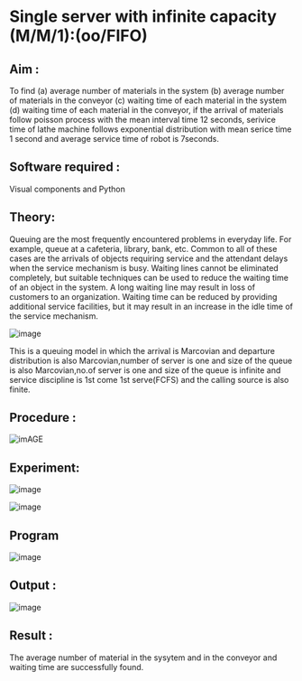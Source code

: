 # Single server with infinite capacity (M/M/1):(oo/FIFO)
## Aim :
To find (a) average number of materials in the system (b) average number of materials in the conveyor (c) waiting time of each material in the system (d) waiting time of each material in the conveyor, if the arrival  of materials follow poisson process with the mean interval time 12 seconds, serivice time of lathe machine follows exponential distribution with mean serice time 1 second and average service time of robot is 7seconds.

## Software required :
Visual components and Python

## Theory:
Queuing are the most frequently encountered problems in everyday life. For example, queue at a cafeteria, library, bank, etc. Common to all of these cases are the arrivals of objects requiring service and the attendant delays when the service mechanism is busy. Waiting lines cannot be eliminated completely, but suitable techniques can be used to reduce the waiting time of an object in the system. A long waiting line may result in loss of customers to an organization. Waiting time can be reduced by providing additional service facilities, but it may result in an increase in the idle time of the service mechanism.

![image](1.png)

This is a queuing model in which the arrival is Marcovian and departure distribution is also Marcovian,number of server is one and size of the queue is also Marcovian,no.of server is one and size of the queue is infinite and service discipline is 1st come 1st serve(FCFS) and the calling source is also finite.

## Procedure :

![imAGE](2.png)



## Experiment:
![image](https://github.com/Nandakesore0210/Single-server-infinite-capacity---Markov-Model/assets/149365088/04d3125b-aea6-4932-aab0-4a5a5c518cc0)

![image](https://github.com/Nandakesore0210/Single-server-infinite-capacity---Markov-Model/assets/149365088/df49f3c4-e3f0-40f1-be4d-fbf137ab6cb5)
 
## Program

![image](https://github.com/Nandakesore0210/Single-server-infinite-capacity---Markov-Model/assets/149365088/6d69edc8-18c6-46fa-bf86-1a2e9f33d3dd)

## Output :

![image](https://github.com/Nandakesore0210/Single-server-infinite-capacity---Markov-Model/assets/149365088/f9b6693f-69a9-4492-80e9-23b8175c3b46)

## Result :
The average number of material in the sysytem and in the conveyor and waiting time are successfully found.
